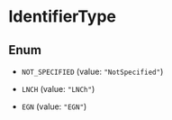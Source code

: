 

# IdentifierType

## Enum


* `NOT_SPECIFIED` (value: `"NotSpecified"`)

* `LNCH` (value: `"LNCh"`)

* `EGN` (value: `"EGN"`)



